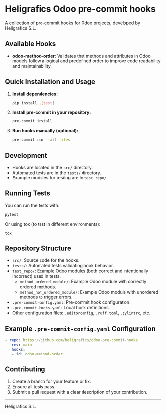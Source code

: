 # Heligrafics Odoo pre-commit hooks

A collection of pre-commit hooks for Odoo projects, developed by Heligrafics S.L.

## Available Hooks

- **odoo-method-order**: Validates that methods and attributes in Odoo models follow a logical and predefined order to improve code readability and maintainability.

## Quick Installation and Usage

1. **Install dependencies:**
   ```bash
   pip install .[test]
   ```

2. **Install pre-commit in your repository:**
   ```bash
   pre-commit install
   ```

3. **Run hooks manually (optional):**
   ```bash
   pre-commit run --all-files
   ```

## Development

- Hooks are located in the `src/` directory.
- Automated tests are in the `tests/` directory.
- Example modules for testing are in `test_repo/`.

## Running Tests

You can run the tests with:

```bash
pytest
```

Or using tox (to test in different environments):

```bash
tox
```

## Repository Structure

- `src/`: Source code for the hooks.
- `tests/`: Automated tests validating hook behavior.
- `test_repo/`: Example Odoo modules (both correct and intentionally incorrect) used in tests.
  - `method_ordered_module/`: Example Odoo module with correctly ordered methods.
  - `method_not_ordered_module/`: Example Odoo module with unordered methods to trigger errors.
- `.pre-commit-config.yaml`: Pre-commit hook configuration.
- `.pre-commit-hooks.yaml`: Local hook definitions.
- Other configuration files: `.editorconfig`, `.ruff.toml`, `.pylintrc`, etc.

## Example `.pre-commit-config.yaml` Configuration

```yaml
- repo: https://github.com/heligrafics/odoo-pre-commit-hooks
   rev: main
   hooks:
   - id: odoo-method-order
```

## Contributing

1. Create a branch for your feature or fix.
2. Ensure all tests pass.
3. Submit a pull request with a clear description of your contribution.

---

Heligrafics S.L.
